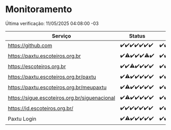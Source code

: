 # Monitoramento

Última verificação: 11/05/2025 04:08:00 -03

|Serviço|Status|Últimas 24h|
|---|---|---|
|https://github.com|<span title="2025-05-04: OK=23">✔️</span><span title="2025-05-05: OK=23">✔️</span><span title="2025-05-06: OK=23">✔️</span><span title="2025-05-07: OK=23">✔️</span><span title="2025-05-08: OK=23">✔️</span><span title="2025-05-09: OK=23">✔️</span><span title="2025-05-10: OK=6">✔️</span>|<span title="10/05/2025 04:08:00 -03 : 200">✔️</span><span title="10/05/2025 05:11:00 -03 : 200">✔️</span><span title="10/05/2025 06:08:00 -03 : 200">✔️</span><span title="10/05/2025 07:08:00 -03 : 200">✔️</span><span title="10/05/2025 08:07:00 -03 : 200">✔️</span><span title="10/05/2025 09:14:00 -03 : 200">✔️</span><span title="10/05/2025 10:17:00 -03 : 200">✔️</span><span title="10/05/2025 11:07:00 -03 : 200">✔️</span><span title="10/05/2025 12:08:00 -03 : 200">✔️</span><span title="10/05/2025 13:09:00 -03 : 200">✔️</span><span title="10/05/2025 14:07:00 -03 : 200">✔️</span><span title="10/05/2025 15:11:00 -03 : 200">✔️</span><span title="10/05/2025 16:06:00 -03 : 200">✔️</span><span title="10/05/2025 17:09:00 -03 : 200">✔️</span><span title="10/05/2025 18:07:00 -03 : 200">✔️</span><span title="10/05/2025 19:07:00 -03 : 200">✔️</span><span title="10/05/2025 20:08:00 -03 : 200">✔️</span><span title="10/05/2025 21:51:00 -03 : 200">✔️</span><span title="10/05/2025 23:38:00 -03 : 200">✔️</span><span title="11/05/2025 00:36:00 -03 : 200">✔️</span><span title="11/05/2025 01:12:00 -03 : 200">✔️</span><span title="11/05/2025 02:09:00 -03 : 200">✔️</span><span title="11/05/2025 03:12:00 -03 : 200">✔️</span><span title="11/05/2025 04:08:00 -03 : 200">✔️</span>|
|https://paxtu.escoteiros.org.br|<span title="2025-05-04: OK=23">✔️</span><span title="2025-05-05: OK=22, Falhas=1">⚠️</span><span title="2025-05-06: OK=23">✔️</span><span title="2025-05-07: OK=23">✔️</span><span title="2025-05-08: OK=23">✔️</span><span title="2025-05-09: OK=22, Falhas=1">⚠️</span><span title="2025-05-10: OK=6">✔️</span>|<span title="10/05/2025 04:08:00 -03 : 200">✔️</span><span title="10/05/2025 05:11:00 -03 : 200">✔️</span><span title="10/05/2025 06:08:00 -03 : 200">✔️</span><span title="10/05/2025 07:08:00 -03 : 200">✔️</span><span title="10/05/2025 08:07:00 -03 : 200">✔️</span><span title="10/05/2025 09:14:00 -03 : 200">✔️</span><span title="10/05/2025 10:17:00 -03 : 200">✔️</span><span title="10/05/2025 11:07:00 -03 : 200">✔️</span><span title="10/05/2025 12:08:00 -03 : 200">✔️</span><span title="10/05/2025 13:10:00 -03 : 200">✔️</span><span title="10/05/2025 14:07:00 -03 : 200">✔️</span><span title="10/05/2025 15:11:00 -03 : 200">✔️</span><span title="10/05/2025 16:06:00 -03 : 200">✔️</span><span title="10/05/2025 17:09:00 -03 : 200">✔️</span><span title="10/05/2025 18:07:00 -03 : 200">✔️</span><span title="10/05/2025 19:07:00 -03 : 200">✔️</span><span title="10/05/2025 20:08:00 -03 : 200">✔️</span><span title="10/05/2025 21:51:00 -03 : 200">✔️</span><span title="10/05/2025 23:38:00 -03 : 200">✔️</span><span title="11/05/2025 00:36:00 -03 : 200">✔️</span><span title="11/05/2025 01:12:00 -03 : 200">✔️</span><span title="11/05/2025 02:09:00 -03 : 200">✔️</span><span title="11/05/2025 03:12:00 -03 : 200">✔️</span><span title="11/05/2025 04:08:00 -03 : 200">✔️</span>|
|https://escoteiros.org.br|<span title="2025-05-04: OK=23">✔️</span><span title="2025-05-05: OK=23">✔️</span><span title="2025-05-06: OK=22, Falhas=1">⚠️</span><span title="2025-05-07: OK=23">✔️</span><span title="2025-05-08: OK=23">✔️</span><span title="2025-05-09: OK=23">✔️</span><span title="2025-05-10: OK=6">✔️</span>|<span title="10/05/2025 04:08:00 -03 : 200">✔️</span><span title="10/05/2025 05:11:00 -03 : 200">✔️</span><span title="10/05/2025 06:08:00 -03 : 200">✔️</span><span title="10/05/2025 07:08:00 -03 : 200">✔️</span><span title="10/05/2025 08:07:00 -03 : 200">✔️</span><span title="10/05/2025 09:14:00 -03 : 200">✔️</span><span title="10/05/2025 10:17:00 -03 : 200">✔️</span><span title="10/05/2025 11:07:00 -03 : 200">✔️</span><span title="10/05/2025 12:08:00 -03 : 200">✔️</span><span title="10/05/2025 13:10:00 -03 : 200">✔️</span><span title="10/05/2025 14:07:00 -03 : 200">✔️</span><span title="10/05/2025 15:11:00 -03 : 200">✔️</span><span title="10/05/2025 16:06:00 -03 : 200">✔️</span><span title="10/05/2025 17:09:00 -03 : 200">✔️</span><span title="10/05/2025 18:07:00 -03 : 200">✔️</span><span title="10/05/2025 19:07:00 -03 : 200">✔️</span><span title="10/05/2025 20:08:00 -03 : 200">✔️</span><span title="10/05/2025 21:51:00 -03 : 200">✔️</span><span title="10/05/2025 23:38:00 -03 : 200">✔️</span><span title="11/05/2025 00:36:00 -03 : 200">✔️</span><span title="11/05/2025 01:12:00 -03 : 200">✔️</span><span title="11/05/2025 02:09:00 -03 : 200">✔️</span><span title="11/05/2025 03:12:00 -03 : 200">✔️</span><span title="11/05/2025 04:08:00 -03 : 200">✔️</span>|
|https://paxtu.escoteiros.org.br/paxtu|<span title="2025-05-04: OK=23">✔️</span><span title="2025-05-05: OK=22, Falhas=1">⚠️</span><span title="2025-05-06: OK=23">✔️</span><span title="2025-05-07: OK=23">✔️</span><span title="2025-05-08: OK=23">✔️</span><span title="2025-05-09: OK=23">✔️</span><span title="2025-05-10: OK=6">✔️</span>|<span title="10/05/2025 04:08:00 -03 : 200">✔️</span><span title="10/05/2025 05:11:00 -03 : 200">✔️</span><span title="10/05/2025 06:08:00 -03 : 200">✔️</span><span title="10/05/2025 07:08:00 -03 : 200">✔️</span><span title="10/05/2025 08:07:00 -03 : 200">✔️</span><span title="10/05/2025 09:14:00 -03 : 200">✔️</span><span title="10/05/2025 10:17:00 -03 : 200">✔️</span><span title="10/05/2025 11:07:00 -03 : 200">✔️</span><span title="10/05/2025 12:08:00 -03 : 200">✔️</span><span title="10/05/2025 13:10:00 -03 : 200">✔️</span><span title="10/05/2025 14:07:00 -03 : 200">✔️</span><span title="10/05/2025 15:11:00 -03 : 200">✔️</span><span title="10/05/2025 16:06:00 -03 : 200">✔️</span><span title="10/05/2025 17:09:00 -03 : 200">✔️</span><span title="10/05/2025 18:07:00 -03 : 200">✔️</span><span title="10/05/2025 19:07:00 -03 : 200">✔️</span><span title="10/05/2025 20:08:00 -03 : 200">✔️</span><span title="10/05/2025 21:51:00 -03 : 200">✔️</span><span title="10/05/2025 23:38:00 -03 : 200">✔️</span><span title="11/05/2025 00:36:00 -03 : 200">✔️</span><span title="11/05/2025 01:12:00 -03 : 200">✔️</span><span title="11/05/2025 02:09:00 -03 : 200">✔️</span><span title="11/05/2025 03:12:00 -03 : 200">✔️</span><span title="11/05/2025 04:08:00 -03 : 200">✔️</span>|
|https://paxtu.escoteiros.org.br/meupaxtu|<span title="2025-05-04: OK=23">✔️</span><span title="2025-05-05: OK=22, Falhas=1">⚠️</span><span title="2025-05-06: OK=23">✔️</span><span title="2025-05-07: OK=23">✔️</span><span title="2025-05-08: OK=23">✔️</span><span title="2025-05-09: OK=23">✔️</span><span title="2025-05-10: OK=6">✔️</span>|<span title="10/05/2025 04:08:00 -03 : 200">✔️</span><span title="10/05/2025 05:11:00 -03 : 200">✔️</span><span title="10/05/2025 06:08:00 -03 : 200">✔️</span><span title="10/05/2025 07:08:00 -03 : 200">✔️</span><span title="10/05/2025 08:07:00 -03 : 200">✔️</span><span title="10/05/2025 09:14:00 -03 : 200">✔️</span><span title="10/05/2025 10:17:00 -03 : 200">✔️</span><span title="10/05/2025 11:07:00 -03 : 200">✔️</span><span title="10/05/2025 12:08:00 -03 : 200">✔️</span><span title="10/05/2025 13:10:00 -03 : 200">✔️</span><span title="10/05/2025 14:07:00 -03 : 200">✔️</span><span title="10/05/2025 15:11:00 -03 : 200">✔️</span><span title="10/05/2025 16:06:00 -03 : 200">✔️</span><span title="10/05/2025 17:09:00 -03 : 200">✔️</span><span title="10/05/2025 18:07:00 -03 : 200">✔️</span><span title="10/05/2025 19:07:00 -03 : 200">✔️</span><span title="10/05/2025 20:08:00 -03 : 200">✔️</span><span title="10/05/2025 21:51:00 -03 : 200">✔️</span><span title="10/05/2025 23:38:00 -03 : 200">✔️</span><span title="11/05/2025 00:36:00 -03 : 200">✔️</span><span title="11/05/2025 01:12:00 -03 : 200">✔️</span><span title="11/05/2025 02:09:00 -03 : 200">✔️</span><span title="11/05/2025 03:12:00 -03 : 200">✔️</span><span title="11/05/2025 04:08:00 -03 : 200">✔️</span>|
|https://sigue.escoteiros.org.br/siguenacional|<span title="2025-05-04: OK=23">✔️</span><span title="2025-05-05: OK=22, Falhas=1">⚠️</span><span title="2025-05-06: OK=23">✔️</span><span title="2025-05-07: OK=23">✔️</span><span title="2025-05-08: OK=23">✔️</span><span title="2025-05-09: OK=23">✔️</span><span title="2025-05-10: OK=6">✔️</span>|<span title="10/05/2025 04:08:00 -03 : 200">✔️</span><span title="10/05/2025 05:11:00 -03 : 200">✔️</span><span title="10/05/2025 06:08:00 -03 : 200">✔️</span><span title="10/05/2025 07:08:00 -03 : 200">✔️</span><span title="10/05/2025 08:07:00 -03 : 200">✔️</span><span title="10/05/2025 09:14:00 -03 : 200">✔️</span><span title="10/05/2025 10:17:00 -03 : 200">✔️</span><span title="10/05/2025 11:07:00 -03 : 200">✔️</span><span title="10/05/2025 12:08:00 -03 : 200">✔️</span><span title="10/05/2025 13:10:00 -03 : 200">✔️</span><span title="10/05/2025 14:07:00 -03 : 200">✔️</span><span title="10/05/2025 15:11:00 -03 : 200">✔️</span><span title="10/05/2025 16:06:00 -03 : 200">✔️</span><span title="10/05/2025 17:09:00 -03 : 200">✔️</span><span title="10/05/2025 18:07:00 -03 : 200">✔️</span><span title="10/05/2025 19:07:00 -03 : 200">✔️</span><span title="10/05/2025 20:08:00 -03 : 0">❌</span><span title="10/05/2025 21:51:00 -03 : 200">✔️</span><span title="10/05/2025 23:38:00 -03 : 200">✔️</span><span title="11/05/2025 00:36:00 -03 : 200">✔️</span><span title="11/05/2025 01:12:00 -03 : 200">✔️</span><span title="11/05/2025 02:09:00 -03 : 200">✔️</span><span title="11/05/2025 03:12:00 -03 : 200">✔️</span><span title="11/05/2025 04:08:00 -03 : 200">✔️</span>|
|https://id.escoteiros.org.br/|<span title="2025-05-04: OK=23">✔️</span><span title="2025-05-05: OK=23">✔️</span><span title="2025-05-06: OK=23">✔️</span><span title="2025-05-07: OK=23">✔️</span><span title="2025-05-08: OK=23">✔️</span><span title="2025-05-09: OK=23">✔️</span><span title="2025-05-10: OK=6">✔️</span>|<span title="10/05/2025 04:08:00 -03 : 200">✔️</span><span title="10/05/2025 05:11:00 -03 : 200">✔️</span><span title="10/05/2025 06:08:00 -03 : 200">✔️</span><span title="10/05/2025 07:08:00 -03 : 200">✔️</span><span title="10/05/2025 08:07:00 -03 : 200">✔️</span><span title="10/05/2025 09:14:00 -03 : 200">✔️</span><span title="10/05/2025 10:17:00 -03 : 200">✔️</span><span title="10/05/2025 11:07:00 -03 : 200">✔️</span><span title="10/05/2025 12:08:00 -03 : 200">✔️</span><span title="10/05/2025 13:10:00 -03 : 200">✔️</span><span title="10/05/2025 14:07:00 -03 : 200">✔️</span><span title="10/05/2025 15:11:00 -03 : 200">✔️</span><span title="10/05/2025 16:06:00 -03 : 200">✔️</span><span title="10/05/2025 17:09:00 -03 : 200">✔️</span><span title="10/05/2025 18:07:00 -03 : 200">✔️</span><span title="10/05/2025 19:07:00 -03 : 200">✔️</span><span title="10/05/2025 20:08:00 -03 : 200">✔️</span><span title="10/05/2025 21:51:00 -03 : 200">✔️</span><span title="10/05/2025 23:38:00 -03 : 200">✔️</span><span title="11/05/2025 00:36:00 -03 : 200">✔️</span><span title="11/05/2025 01:12:00 -03 : 200">✔️</span><span title="11/05/2025 02:09:00 -03 : 200">✔️</span><span title="11/05/2025 03:12:00 -03 : 200">✔️</span><span title="11/05/2025 04:08:00 -03 : 200">✔️</span>|
|Paxtu Login|<span title="2025-05-04: OK=23">✔️</span><span title="2025-05-05: OK=22, Falhas=1">⚠️</span><span title="2025-05-06: OK=23">✔️</span><span title="2025-05-07: OK=23">✔️</span><span title="2025-05-08: OK=23">✔️</span><span title="2025-05-09: OK=23">✔️</span><span title="2025-05-10: OK=6">✔️</span>|<span title="10/05/2025 04:08:00 -03 : 200">✔️</span><span title="10/05/2025 05:11:00 -03 : 200">✔️</span><span title="10/05/2025 06:08:00 -03 : 200">✔️</span><span title="10/05/2025 07:08:00 -03 : 200">✔️</span><span title="10/05/2025 08:07:00 -03 : 200">✔️</span><span title="10/05/2025 09:14:00 -03 : 200">✔️</span><span title="10/05/2025 10:17:00 -03 : 200">✔️</span><span title="10/05/2025 11:07:00 -03 : 200">✔️</span><span title="10/05/2025 12:08:00 -03 : 200">✔️</span><span title="10/05/2025 13:10:00 -03 : 200">✔️</span><span title="10/05/2025 14:07:00 -03 : 200">✔️</span><span title="10/05/2025 15:11:00 -03 : 200">✔️</span><span title="10/05/2025 16:06:00 -03 : 200">✔️</span><span title="10/05/2025 17:09:00 -03 : 200">✔️</span><span title="10/05/2025 18:07:00 -03 : 200">✔️</span><span title="10/05/2025 19:07:00 -03 : 200">✔️</span><span title="10/05/2025 20:08:00 -03 : 200">✔️</span><span title="10/05/2025 21:51:00 -03 : 200">✔️</span><span title="10/05/2025 23:38:00 -03 : 200">✔️</span><span title="11/05/2025 00:36:00 -03 : 200">✔️</span><span title="11/05/2025 01:12:00 -03 : 200">✔️</span><span title="11/05/2025 02:09:00 -03 : 200">✔️</span><span title="11/05/2025 03:12:00 -03 : 200">✔️</span><span title="11/05/2025 04:08:00 -03 : 200">✔️</span>|
